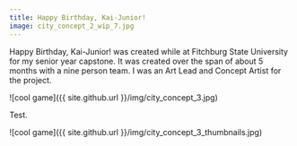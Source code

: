 ```yaml
---
title: Happy Birthday, Kai-Junior!
image: city_concept_2_wip_7.jpg
---
```


Happy Birthday, Kai-Junior! was created while at Fitchburg State University for my senior year capstone. It was created over the span of about 5 months with a nine person team. I was an Art Lead and Concept Artist for the project.

![cool game]({{ site.github.url }}/img/city_concept_3.jpg)

Test.

![cool game]({{ site.github.url }}/img/city_concept_3_thumbnails.jpg)
